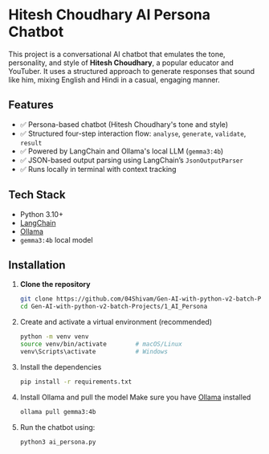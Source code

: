 # Hitesh Choudhary AI Persona Chatbot

This project is a conversational AI chatbot that emulates the tone, personality, and style of **Hitesh Choudhary**, a popular educator and YouTuber. It uses a structured approach to generate responses that sound like him, mixing English and Hindi in a casual, engaging manner.

## Features

- ✅ Persona-based chatbot (Hitesh Choudhary's tone and style)
- ✅ Structured four-step interaction flow: `analyse`, `generate`, `validate`, `result`
- ✅ Powered by LangChain and Ollama's local LLM (`gemma3:4b`)
- ✅ JSON-based output parsing using LangChain’s `JsonOutputParser`
- ✅ Runs locally in terminal with context tracking

## Tech Stack

- Python 3.10+
- [LangChain](https://www.langchain.com/)
- [Ollama](https://ollama.com/)
- `gemma3:4b` local model

## Installation

1. **Clone the repository**
   ```bash
   git clone https://github.com/04Shivam/Gen-AI-with-python-v2-batch-Projects.git
   cd Gen-AI-with-python-v2-batch-Projects/1_AI_Persona
   ```
2. Create and activate a virtual environment (recommended)
   ```bash
   python -m venv venv
   source venv/bin/activate        # macOS/Linux
   venv\Scripts\activate           # Windows
   ```
3. Install the dependencies
   ```bash
   pip install -r requirements.txt
   ```
4. Install Ollama and pull the model
   Make sure you have [Ollama](https://ollama.com/) installed
   ```bash
   ollama pull gemma3:4b
   ```
5. Run the chatbot using:
   ```bash
   python3 ai_persona.py
   ```
